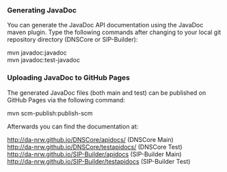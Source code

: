 ### Generating JavaDoc

You can generate the JavaDoc API documentation using the JavaDoc maven plugin. Type the following commands after changing to your local git repository directory (DNSCore or SIP-Builder):

mvn javadoc:javadoc  
mvn javadoc:test-javadoc

### Uploading JavaDoc to GitHub Pages

The generated JavaDoc files (both main and test) can be published on GitHub Pages via the following command:

mvn scm-publish:publish-scm

Afterwards you can find the documentation at:

http://da-nrw.github.io/DNSCore/apidocs/ (DNSCore Main)  
http://da-nrw.github.io/DNSCore/testapidocs/ (DNSCore Test)  
http://da-nrw.github.io/SIP-Builder/apidocs (SIP-Builder Main)  
http://da-nrw.github.io/SIP-Builder/testapidocs (SIP-Builder Test)
